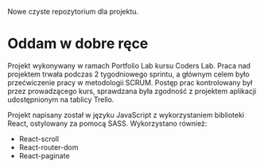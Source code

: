 Nowe czyste repozytorium dla projektu.

# Oddam w dobre ręce

Projekt wykonywany w ramach Portfolio Lab kursu Coders Lab.
Praca nad projektem trwała podczas 2 tygodniowego sprintu, a głównym celem było przećwiczenie pracy w metodologii SCRUM.
Postęp prac kontrolowany był przez prowadzącego kurs, sprawdzana była zgodność z projektem aplikacji udostępnionym na tablicy Trello.

Projekt napisany został w języku JavaScript z wykorzystaniem biblioteki React, ostylowany za pomocą SASS. 
Wykorzystano również:
- React-scroll
- React-router-dom
- React-paginate
